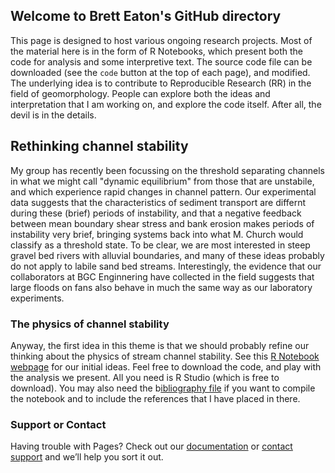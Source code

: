 ## Welcome to Brett Eaton's GitHub directory

This page is designed to host various ongoing research projects. Most of the material here is in the form of R Notebooks, which present both the code for analysis and some interpretive text. The source code file can be downloaded (see the `code` button at the top of each page), and modified. The underlying idea is to contribute to  Reproducible Research (RR) in the field of geomorphology. People can explore both the ideas and interpretation that I am working on, and explore the code itself. After all, the devil is in the details.

## Rethinking channel stability
My group has recently been focussing on the threshold separating channels in what we might call "dynamic equilibrium" from those that are unstabile, and which experience rapid changes in channel pattern. Our experimental data suggests that the characteristics of sediment transport are differnt during these (brief) periods of instability, and that a negative feedback between mean boundary shear stress and bank erosion makes periods of instability very brief, bringing systems back into what M. Church would classify as a threshold state. To be clear, we are most interested in steep gravel bed rivers with alluvial boundaries, and many of these ideas probably do not apply to labile sand bed streams. Interestingly, the evidence that our collaborators at BGC Enginnering have collected in the field suggests that large floods on fans also behave in much the same way as our laboratory experiments.

### The physics of channel stability
Anyway, the first idea in this theme is that we should probably refine our thinking about the physics of stream channel stability. See this [R Notebook webpage](https://bceaton.github.io/bed_stability_notebook.nb.html) for our initial ideas. Feel free to download the code, and play with the analysis we present. All you need is R Studio (which is free to download). You  may also need the b[ibliography file](https://bceaton.github.io/) if you want to compile the notebook and to include the references that I have placed in there. 

### Support or Contact

Having trouble with Pages? Check out our [documentation](https://help.github.com/categories/github-pages-basics/) or [contact support](https://github.com/contact) and we’ll help you sort it out.
